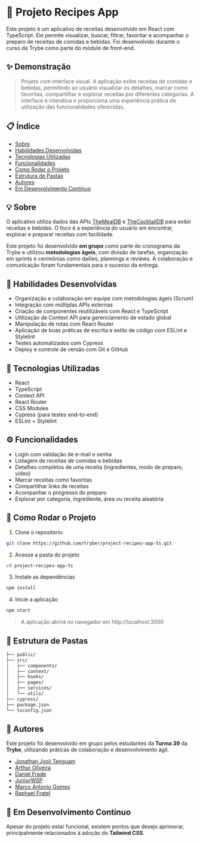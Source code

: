# 🍲 Projeto Recipes App

Este projeto é um aplicativo de receitas desenvolvido em React com TypeScript. Ele permite visualizar, buscar, filtrar, favoritar e acompanhar o preparo de receitas de comidas e bebidas. Foi desenvolvido durante o curso da Trybe como parte do módulo de front-end.

## ✨ Demonstração

> Projeto com interface visual. A aplicação exibe receitas de comidas e bebidas, permitindo ao usuário visualizar os detalhes, marcar como favoritas, compartilhar e explorar receitas por diferentes categorias. A interface é interativa e proporciona uma experiência prática de utilização das funcionalidades oferecidas.

## 📋 Índice

- [Sobre](#-sobre)
- [Habilidades Desenvolvidas](#-habilidades-desenvolvidas)
- [Tecnologias Utilizadas](#-tecnologias-utilizadas)
- [Funcionalidades](#-funcionalidades)
- [Como Rodar o Projeto](#-como-rodar-o-projeto)
- [Estrutura de Pastas](#-estrutura-de-pastas)
- [Autores](#-autores)
- [Em Desenvolvimento Contínuo](#-em-desenvolvimento-continuo)
## 💡 Sobre

O aplicativo utiliza dados das APIs [TheMealDB](https://www.themealdb.com/api.php) e [TheCocktailDB](https://www.thecocktaildb.com/api.php) para exibir receitas e bebidas. O foco é a experiência do usuário em encontrar, explorar e preparar receitas com facilidade.

Este projeto foi desenvolvido **em grupo** como parte do cronograma da Trybe e utilizou **metodologias ágeis**, com divisão de tarefas, organização em sprints e cerimônias como dailies, plannings e reviews. A colaboração e comunicação foram fundamentais para o sucesso da entrega.

## 🧠 Habilidades Desenvolvidas

- Organização e colaboração em equipe com metodologias ágeis (Scrum)
- Integração com múltiplas APIs externas
- Criação de componentes reutilizáveis com React e TypeScript
- Utilização de Context API para gerenciamento de estado global
- Manipulação de rotas com React Router
- Aplicação de boas práticas de escrita e estilo de código com ESLint e Stylelint
- Testes automatizados com Cypress
- Deploy e controle de versão com Git e GitHub

## 🧪 Tecnologias Utilizadas

- React
- TypeScript
- Context API
- React Router
- CSS Modules
- Cypress (para testes end-to-end)
- ESLint + Stylelint

## ⚙️ Funcionalidades

- Login com validação de e-mail e senha
- Listagem de receitas de comidas e bebidas
- Detalhes completos de uma receita (ingredientes, modo de preparo, vídeo)
- Marcar receitas como favoritas
- Compartilhar links de receitas
- Acompanhar o progresso do preparo
- Explorar por categoria, ingrediente, área ou receita aleatória

## 🧭 Como Rodar o Projeto

1. Clone o repositório:
```bash
git clone https://github.com/tryber/project-recipes-app-ts.git
```

2. Acesse a pasta do projeto

```bash
cd project-recipes-app-ts
```

3. Instale as dependências

```bash
npm install
```

4. Inicie a aplicação

```bash
npm start
```
>A aplicação abrirá no navegador em http://localhost:3000

## 📁 Estrutura de Pastas

```bash
├── public/
├── src/
│   ├── components/
│   ├── context/
│   ├── hooks/
│   ├── pages/
│   ├── services/
│   └── utils/
├── cypress/
├── package.json
└── tsconfig.json
```
## 👥 Autores

Este projeto foi desenvolvido em grupo pelos estudantes da **Turma 39** da **Trybe**, utilizando práticas de colaboração e desenvolvimento ágil.

- [Jonathan Jyoji Tenguam](https://github.com/JyojiTenguam)
- [Arthur Oliveira](https://github.com/ArthurOliveiraSPM)
- [Daniel Frade](https://github.com/daniel-frade)
- [JuniorWSP](https://github.com/JuniorWSP)
- [Marco Antonio Gomes](https://github.com/marcoa-gomes)
- [Raphael Fratel](https://github.com/raphafratel)

## 🚧 Em Desenvolvimento Contínuo

Apesar do projeto estar funcional, existem pontos que desejo aprimorar, principalmente relacionados à adoção do **Tailwind CSS**.
